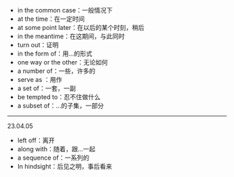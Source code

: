 - in the common case：一般情况下
- at the time：在一定时间
- at some point later：在以后的某个时刻，稍后
- in the meantime：在这期间，与此同时
- turn out：证明
- in the form of：用...的形式
-  one way or the other：无论如何
-  a number of：一些，许多的
-  serve as ：用作
-  a set of：一套，一副
-  be tempted to：忍不住做什么
-  a subset of：...的子集，一部分

---

23.04.05

- left off：离开
- along with：随着，跟...一起
- a sequence of：一系列的
- In hindsight：后见之明，事后看来

